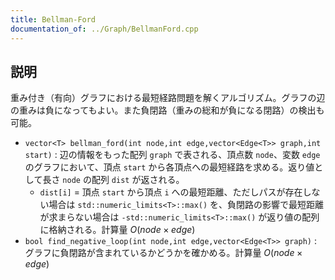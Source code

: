 ```yaml
---
title: Bellman-Ford
documentation_of: ../Graph/BellmanFord.cpp
---
```


## 説明

重み付き（有向）グラフにおける最短経路問題を解くアルゴリズム。グラフの辺の重みは負になってもよい。また負閉路（重みの総和が負になる閉路）の検出も可能。

- `vector<T> bellman_ford(int node,int edge,vector<Edge<T>> graph,int start)` : 辺の情報をもった配列 `graph` で表される、頂点数 `node`、変数 `edge` のグラフにおいて、頂点 `start` から各頂点への最短経路を求める。返り値として長さ `node` の配列 `dist` が返される。
    - `dist[i]` = 頂点 `start` から頂点 `i` への最短距離、ただしパスが存在しない場合は `std::numeric_limits<T>::max()` を、負閉路の影響で最短距離が求まらない場合は `-std::numeric_limits<T>::max()` が返り値の配列に格納される。計算量 $O(node \times edge)$
- `bool find_negative_loop(int node,int edge,vector<Edge<T>> graph)` : グラフに負閉路が含まれているかどうかを確かめる。計算量 $O(node \times edge)$

